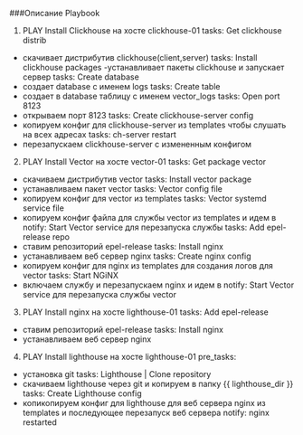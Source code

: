 ###Описание Playbook
1. PLAY Install Clickhouse
на хосте clickhouse-01
tasks: Get clickhouse distrib
- скачивает дистрибутив clickhouse(client,server)
tasks: Install clickhouse packages
-устанавливает пакеты clickhouse и запускает сервер
tasks: Create database
- создает database с именем logs
tasks: Create table
- создает в database таблицу с именем vector_logs
tasks:  Open port 8123
- открываем порт 8123 
tasks: Create clickhouse-server config
- копируем конфиг для clickhouse-server из templates чтобы слушать на всех адресах
tasks: ch-server restart
- перезапускаем clickhouse-server с измененным конфигом 

2. PLAY Install Vector
на хосте vector-01
tasks: Get package vector
- скачиваем дистрибутив vector 
tasks: Install vector package
-  устанавливаем пакет vector
tasks: Vector config file
- копируем конфиг для vector из templates
tasks: Vector systemd service file
- копируем конфиг файла для службы vector из templates
и идем в notify: Start Vector service для перезапуска службы
tasks: Add epel-release repo
- ставим репозиторий epel-release
tasks: Install nginx
- устанавливаем веб сервер nginx 
tasks: Create nginx config
- копируем конфиг для nginx из templates для создания логов для vector
tasks: Start NGiNX
- включаем службу и перезапускаем nginx
 и идем в notify: Start Vector service для перезапуска службы vector

3. PLAY Install nginx
на хосте lighthouse-01
tasks: Add epel-release
- ставим репозиторий epel-release
tasks: Install nginx
- устанавливаем веб сервер nginx 


4. PLAY Install lighthouse
на хосте lighthouse-01
pre_tasks: 
- установка git
tasks: Lighthouse | Clone repository
- скачиваем lighthouse через git и копируем в папку {{ lighthouse_dir }} 
tasks: Create Lighthouse config
- копикопируем конфиг для lighthouse для веб сервера nginx из templates 
и последующее перезапуск веб сервера notify: nginx restarted